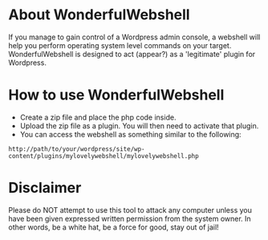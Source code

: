 # About WonderfulWebshell
If you manage to gain control of a Wordpress admin console, a webshell will help you perform operating system level commands on your target.  WonderfulWebshell is designed to act (appear?) as a 'legitimate' plugin for Wordpress.
# How to use WonderfulWebshell
- Create a zip file and place the php code inside.
- Upload the zip file as a plugin.  You will then need to activate that plugin.
- You can access the webshell as something similar to the following:

```
http://path/to/your/wordpress/site/wp-content/plugins/mylovelywebshell/mylovelywebshell.php
```

# Disclaimer
Please do NOT attempt to use this tool to attack any computer unless you have been given expressed written permission from the system owner.  In other words, be a white hat, be a force for good, stay out of jail!
